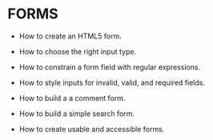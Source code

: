 # FORMS

- How to create an HTML5 form.

- How to choose the right input type.

- How to constrain a form field with regular expressions.

- How to style inputs for invalid, valid, and required fields.

- How to build a a comment form.

- How to build a simple search form.

- How to create usable and accessible forms.
